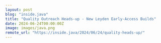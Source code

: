 ```yaml
---
layout: post
blog: "inside.java"
title: "Quality Outreach Heads-up - New Leyden Early-Access Builds"
date: 2024-06-24T00:00:00Z
image: images/java.png
remote_url: "https://inside.java/2024/06/24/quality-heads-up/"
---
```

